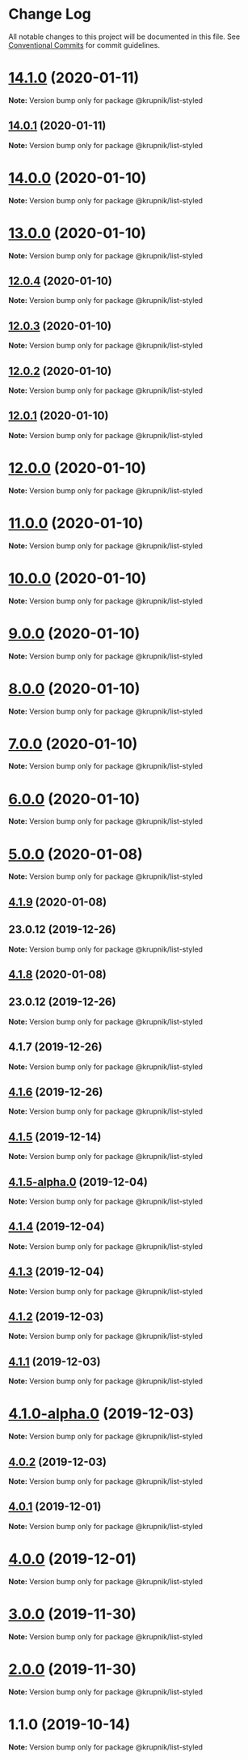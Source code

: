 # Change Log

All notable changes to this project will be documented in this file.
See [Conventional Commits](https://conventionalcommits.org) for commit guidelines.

# [14.1.0](https://github.com/yurikrupniktools/client-apps/compare/@krupnik/list-styled@14.0.1...@krupnik/list-styled@14.1.0) (2020-01-11)

**Note:** Version bump only for package @krupnik/list-styled





## [14.0.1](https://github.com/yurikrupniktools/client-apps/compare/@krupnik/list-styled@14.0.0...@krupnik/list-styled@14.0.1) (2020-01-11)

**Note:** Version bump only for package @krupnik/list-styled





# [14.0.0](https://github.com/yurikrupniktools/client-apps/compare/@krupnik/list-styled@13.0.0...@krupnik/list-styled@14.0.0) (2020-01-10)

**Note:** Version bump only for package @krupnik/list-styled





# [13.0.0](https://github.com/yurikrupniktools/client-apps/compare/@krupnik/list-styled@12.0.4...@krupnik/list-styled@13.0.0) (2020-01-10)

**Note:** Version bump only for package @krupnik/list-styled





## [12.0.4](https://github.com/yurikrupniktools/client-apps/compare/@krupnik/list-styled@12.0.3...@krupnik/list-styled@12.0.4) (2020-01-10)

**Note:** Version bump only for package @krupnik/list-styled





## [12.0.3](https://github.com/yurikrupniktools/client-apps/compare/@krupnik/list-styled@12.0.2...@krupnik/list-styled@12.0.3) (2020-01-10)

**Note:** Version bump only for package @krupnik/list-styled





## [12.0.2](https://github.com/yurikrupniktools/client-apps/compare/@krupnik/list-styled@12.0.1...@krupnik/list-styled@12.0.2) (2020-01-10)

**Note:** Version bump only for package @krupnik/list-styled





## [12.0.1](https://github.com/yurikrupniktools/client-apps/compare/@krupnik/list-styled@12.0.0...@krupnik/list-styled@12.0.1) (2020-01-10)

**Note:** Version bump only for package @krupnik/list-styled





# [12.0.0](https://github.com/yurikrupniktools/client-apps/compare/@krupnik/list-styled@11.0.0...@krupnik/list-styled@12.0.0) (2020-01-10)

**Note:** Version bump only for package @krupnik/list-styled





# [11.0.0](https://github.com/yurikrupniktools/client-apps/compare/@krupnik/list-styled@10.0.0...@krupnik/list-styled@11.0.0) (2020-01-10)

**Note:** Version bump only for package @krupnik/list-styled





# [10.0.0](https://github.com/yurikrupniktools/client-apps/compare/@krupnik/list-styled@9.0.0...@krupnik/list-styled@10.0.0) (2020-01-10)

**Note:** Version bump only for package @krupnik/list-styled





# [9.0.0](https://github.com/yurikrupniktools/client-apps/compare/@krupnik/list-styled@8.0.0...@krupnik/list-styled@9.0.0) (2020-01-10)

**Note:** Version bump only for package @krupnik/list-styled





# [8.0.0](https://github.com/yurikrupniktools/client-apps/compare/@krupnik/list-styled@7.0.0...@krupnik/list-styled@8.0.0) (2020-01-10)

**Note:** Version bump only for package @krupnik/list-styled





# [7.0.0](https://github.com/yurikrupniktools/client-apps/compare/@krupnik/list-styled@6.0.0...@krupnik/list-styled@7.0.0) (2020-01-10)

**Note:** Version bump only for package @krupnik/list-styled





# [6.0.0](https://github.com/yurikrupniktools/client-apps/compare/@krupnik/list-styled@5.0.0...@krupnik/list-styled@6.0.0) (2020-01-10)

**Note:** Version bump only for package @krupnik/list-styled





# [5.0.0](https://github.com/yurikrupniktools/client-apps/compare/@krupnik/list-styled@4.1.9...@krupnik/list-styled@5.0.0) (2020-01-08)

**Note:** Version bump only for package @krupnik/list-styled





## [4.1.9](https://github.com/yurikrupniktools/client-apps/compare/@krupnik/list-styled@4.1.7...@krupnik/list-styled@4.1.9) (2020-01-08)



## 23.0.12 (2019-12-26)

**Note:** Version bump only for package @krupnik/list-styled





## [4.1.8](https://github.com/yurikrupniktools/client-apps/compare/@krupnik/list-styled@4.1.7...@krupnik/list-styled@4.1.8) (2020-01-08)



## 23.0.12 (2019-12-26)

**Note:** Version bump only for package @krupnik/list-styled





## 4.1.7 (2019-12-26)

**Note:** Version bump only for package @krupnik/list-styled





## [4.1.6](https://github.com/yurikrupniktools/client-apps/compare/@krupnik/list-styled@4.1.5...@krupnik/list-styled@4.1.6) (2019-12-26)

**Note:** Version bump only for package @krupnik/list-styled





## [4.1.5](https://github.com/yurikrupniktools/client-apps/compare/@krupnik/list-styled@4.1.5-alpha.0...@krupnik/list-styled@4.1.5) (2019-12-14)

**Note:** Version bump only for package @krupnik/list-styled





## [4.1.5-alpha.0](https://github.com/yurikrupniktools/client-apps/compare/@krupnik/list-styled@4.1.4...@krupnik/list-styled@4.1.5-alpha.0) (2019-12-04)

**Note:** Version bump only for package @krupnik/list-styled





## [4.1.4](https://github.com/yurikrupniktools/client-apps/compare/@krupnik/list-styled@4.1.3...@krupnik/list-styled@4.1.4) (2019-12-04)

**Note:** Version bump only for package @krupnik/list-styled





## [4.1.3](https://github.com/yurikrupniktools/client-apps/compare/@krupnik/list-styled@4.1.2...@krupnik/list-styled@4.1.3) (2019-12-04)

**Note:** Version bump only for package @krupnik/list-styled





## [4.1.2](https://github.com/yurikrupniktools/client-apps/compare/@krupnik/list-styled@4.1.1...@krupnik/list-styled@4.1.2) (2019-12-03)

**Note:** Version bump only for package @krupnik/list-styled





## [4.1.1](https://github.com/yurikrupniktools/client-apps/compare/@krupnik/list-styled@4.1.0...@krupnik/list-styled@4.1.1) (2019-12-03)

**Note:** Version bump only for package @krupnik/list-styled





# [4.1.0-alpha.0](https://github.com/yurikrupniktools/client-apps/compare/@krupnik/list-styled@4.0.2...@krupnik/list-styled@4.1.0-alpha.0) (2019-12-03)

**Note:** Version bump only for package @krupnik/list-styled





## [4.0.2](https://github.com/yurikrupniktools/client-apps/compare/@krupnik/list-styled@4.0.1...@krupnik/list-styled@4.0.2) (2019-12-03)

**Note:** Version bump only for package @krupnik/list-styled





## [4.0.1](https://github.com/yurikrupniktools/client-apps/compare/@krupnik/list-styled@4.0.0...@krupnik/list-styled@4.0.1) (2019-12-01)

**Note:** Version bump only for package @krupnik/list-styled





# [4.0.0](https://github.com/yurikrupniktools/client-apps/compare/@krupnik/list-styled@3.0.0...@krupnik/list-styled@4.0.0) (2019-12-01)

**Note:** Version bump only for package @krupnik/list-styled





# [3.0.0](https://github.com/yurikrupniktools/client-apps/compare/@krupnik/list-styled@2.0.0...@krupnik/list-styled@3.0.0) (2019-11-30)

**Note:** Version bump only for package @krupnik/list-styled





# [2.0.0](https://github.com/yurikrupniktools/client-apps/compare/@krupnik/list-styled@1.1.0...@krupnik/list-styled@2.0.0) (2019-11-30)

**Note:** Version bump only for package @krupnik/list-styled





# 1.1.0 (2019-10-14)

**Note:** Version bump only for package @krupnik/list-styled

